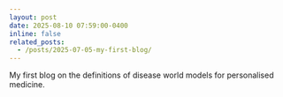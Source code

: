 ```yaml
---
layout: post
date: 2025-08-10 07:59:00-0400
inline: false
related_posts: 
  - /posts/2025-07-05-my-first-blog/
---
```


My first blog on the definitions of disease world models for personalised medicine.
